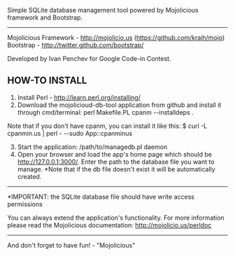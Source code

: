 Simple SQLite database management tool powered by Mojolicious framework and Bootstrap.

-----------------------

Mojolicious Framework - http://mojolicio.us (https://github.com/kraih/mojo)
Bootstrap - http://twitter.github.com/bootstrap/

Developed by Ivan Penchev for Google Code-in Contest.

HOW-TO INSTALL
--------------

1. Install Perl - http://learn.perl.org/installing/
2. Download the mojolicioud-db-tool application from github and install it through cmd/terminal:
perl Makefile.PL
cpanm --installdeps .

Note that if  you don't have cpanm, you can install it like this:
$ curl -L cpanmin.us | perl - --sudo App::cpanminus

3. Start the application:
/path/to/managedb.pl daemon
4. Open your browser and load the app's home page which should be http://127.0.0.1:3000/.
Enter the path to the database file you want to manage. 
*Note that if the db file doesn't exist it will be automatically created.

--------------------------

*IMPORTANT: the SQLite database file should have write access permissions

You can always extend the application's functionality. 
For more information please read the Mojolicious documentation:
http://mojolicio.us/perldoc

--------------------------

And don't forget to have fun! - "Mojolicious"